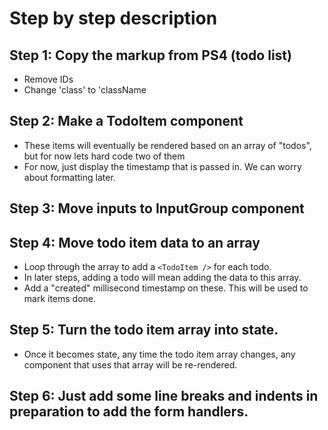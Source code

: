 # Step by step description
## Step 1: Copy the markup from PS4 (todo list)
- Remove IDs
- Change 'class' to 'className

## Step 2: Make a TodoItem component
- These items will eventually be rendered based on an array of "todos", but for now lets hard code two of them
- For now, just display the timestamp that is passed in. We can worry about formatting later.

## Step 3: Move inputs to InputGroup component

## Step 4: Move todo item data to an array
- Loop through the array to add a `<TodoItem />` for each todo.
- In later steps, adding a todo will mean adding the data to this array.
- Add a "created" millisecond timestamp on these. This will be used to mark items done.

## Step 5: Turn the todo item array into state.
- Once it becomes state, any time the todo item array changes, any component that uses that array will be re-rendered.

## Step 6: Just add some line breaks and indents in preparation to add the form handlers.
